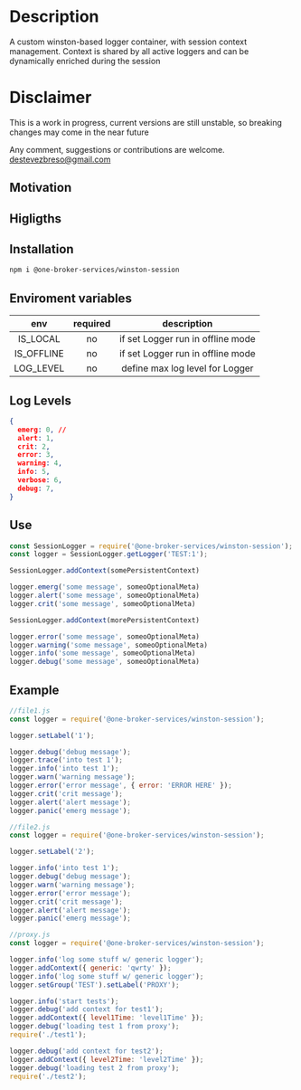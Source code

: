 # Description

A custom winston-based logger container, with session context management. Context is shared by all active loggers and can be dynamically enriched during the session

# Disclaimer

This is a work in progress, current versions are still unstable, so breaking changes may come in the near future

Any comment, suggestions or contributions are welcome.
<destevezbreso@gmail.com>

## Motivation

## Higligths

<!-- * la session es una instancia unica que mantiene sus propiedades persistentes entre todos los ficheros una. Es ideal para los entornos serverless en los que cada llamada a la api es independiente (p.e una lambda unica)
* permite mantener un contexto compartido por todos los loggers de la session. este contexto se puede ir enriqueciendo durante la sesion en cualquier fu
* permite matener simultaneamente varios loggers independientes en una misma session.
Los un logger queda definido  por un label especifico. -->

## Installation

```bash
npm i @one-broker-services/winston-session
```

## Enviroment variables

|env|required|description|
|:--:|:--:|:--:|
|IS_LOCAL|no|if set Logger run in offline mode|
|IS_OFFLINE|no|if set Logger run in offline mode|
|LOG_LEVEL|no|define max log level for Logger|

## Log Levels

```json
{
  emerg: 0, //
  alert: 1,
  crit: 2,
  error: 3,
  warning: 4,
  info: 5,
  verbose: 6,
  debug: 7,
}
```

## Use

```javascript
const SessionLogger = require('@one-broker-services/winston-session');
const logger = SessionLogger.getLogger('TEST:1');

SessionLogger.addContext(somePersistentContext)

logger.emerg('some message', someoOptionalMeta)
logger.alert('some message', someoOptionalMeta)
logger.crit('some message', someoOptionalMeta)

SessionLogger.addContext(morePersistentContext)

logger.error('some message', someoOptionalMeta)
logger.warning('some message', someoOptionalMeta)
logger.info('some message', someoOptionalMeta)
logger.debug('some message', someoOptionalMeta)

```

## Example

```javascript
//file1.js
const logger = require('@one-broker-services/winston-session');

logger.setLabel('1');

logger.debug('debug message');
logger.trace('into test 1');
logger.info('into test 1');
logger.warn('warning message');
logger.error('error message', { error: 'ERROR HERE' });
logger.crit('crit message');
logger.alert('alert message');
logger.panic('emerg message');


```

```javascript
//file2.js
const logger = require('@one-broker-services/winston-session');

logger.setLabel('2');

logger.info('into test 1');
logger.debug('debug message');
logger.warn('warning message');
logger.error('error message');
logger.crit('crit message');
logger.alert('alert message');
logger.panic('emerg message');

```

```javascript
//proxy.js
const logger = require('@one-broker-services/winston-session');

logger.info('log some stuff w/ generic logger');
logger.addContext({ generic: 'qwrty' });
logger.info('log some stuff w/ generic logger');
logger.setGroup('TEST').setLabel('PROXY');

logger.info('start tests');
logger.debug('add context for test1');
logger.addContext({ level1Time: 'level1Time' });
logger.debug('loading test 1 from proxy');
require('./test1');

logger.debug('add context for test2');
logger.addContext({ level2Time: 'level2Time' });
logger.debug('loading test 2 from proxy');
require('./test2');
```
